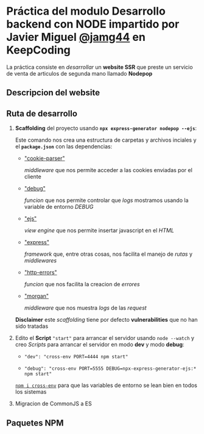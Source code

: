 # Práctica del modulo Desarrollo backend con NODE impartido por Javier Miguel [**@jamg44**](https://github.com/jamg44) en KeepCoding

La práctica consiste en _desarrollar_ un **website SSR** que preste un servicio de venta de articulos de segunda mano llamado **Nodepop**

## Descripcion del website

## Ruta de desarrollo

1. **Scaffolding** del proyecto usando **`npx express-generator nodepop --ejs`**:

   Este comando nos crea una estructura de carpetas y archivos inciales y el **`package.json`** con las dependencias:

   - ["cookie-parser"](https://www.npmjs.com/package/cookie-parser)

     _middleware_ que nos permite acceder a las cookies enviadas por el cliente

   - ["debug"](https://www.npmjs.com/package/debug)

     _funcion_ que nos permite controlar que _logs_ mostramos usando la variable de entorno _DEBUG_

   - ["ejs"](https://www.npmjs.com/package/ejs)

     _view engine_ que nos permite insertar javascript en el _HTML_

   - ["express"](https://www.npmjs.com/package/express)

     _framework_ que, entre otras cosas, nos facilita el manejo de _rutas_ y _middlewares_

   - ["http-errors"](https://www.npmjs.com/package/http-errors)

     _funcion_ que nos facilita la creacion de _errores_

   - ["morgan"](https://www.npmjs.com/package/morgan)

     _middleware_ que nos muestra _logs_ de las _request_

   **Disclaimer** este _scaffolding_ tiene por defecto **vulnerabilities** que no han sido tratadas

2. Edito el **Script** `"start"` para arrancar el servidor usando `node --watch` y creo _Scripts_ para arrancar el servidor en modo **dev** y modo **debug**:

   - `"dev": "cross-env PORT=4444 npm start"`

   - `"debug": "cross-env PORT=5555 DEBUG=npx-express-generator-ejs:* npm start"`

   [`npm i cross-env`](https://www.npmjs.com/package/cross-env) para que las variables de entorno se lean bien en todos los sistemas

3. Migracion de CommonJS a ES

## Paquetes NPM
